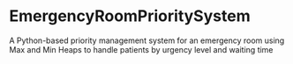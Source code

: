 # EmergencyRoomPrioritySystem
A Python-based priority management system for an emergency room using Max and Min Heaps to handle patients by urgency level and waiting time
